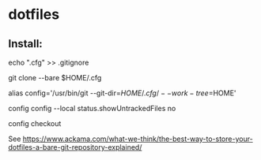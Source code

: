 # dotfiles

## Install:
echo ".cfg" >> .gitignore

git clone --bare <remote-git-repo-url> $HOME/.cfg

alias config='/usr/bin/git --git-dir=$HOME/.cfg/ --work-tree=$HOME'

config config --local status.showUntrackedFiles no

config checkout


See https://www.ackama.com/what-we-think/the-best-way-to-store-your-dotfiles-a-bare-git-repository-explained/
